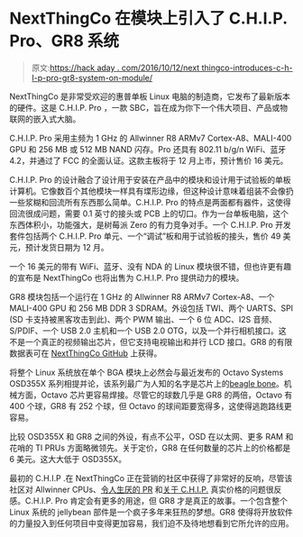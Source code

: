 # NextThingCo 在模块上引入了 C.H.I.P. Pro、GR8 系统

> 原文:[https://hack aday . com/2016/10/12/next thingco-introduces-c-h-I-p-pro-gr8-system-on-module/](https://hackaday.com/2016/10/12/nextthingco-introduces-c-h-i-p-pro-gr8-system-on-module/)

NextThingCo 是非常受欢迎的惠普单板 Linux 电脑的制造商，它发布了最新版本的硬件。这是 C.H.I.P. Pro ，一款 SBC，旨在成为你下一个伟大项目、产品或物联网的嵌入式大脑。

C.H.I.P. Pro 采用主频为 1 GHz 的 Allwinner R8 ARMv7 Cortex-A8、MALI-400 GPU 和 256 MB 或 512 MB NAND 闪存。Pro 还具有 802.11 b/g/n WiFi、蓝牙 4.2，并通过了 FCC 的全面认证。这款主板将于 12 月上市，预计售价 16 美元。

C.H.I.P. Pro 的设计融合了设计用于安装在产品中的模块和设计用于试验板的单板计算机。它像数百个其他模块一样具有堞形边缘，但这种设计意味着组装不会像扔一些浆糊和回流所有东西那么简单。C.H.I.P. Pro 的特点是两面都有器件，这使得回流很成问题，需要 0.1 英寸的接头或 PCB 上的切口。作为一台单板电脑，这个东西体积小，功能强大，是树莓派 Zero 的有力竞争对手。一个 C.H.I.P. Pro 开发套件包括两个 C.H.I.P. Pro 单元、一个“调试”板和用于试验板的接头，售价 49 美元，预计发货日期为 12 月。

一个 16 美元的带有 WiFi、蓝牙、没有 NDA 的 Linux 模块很不错，但也许更有趣的宣布是 NextThingCo 也将出售为 C.H.I.P. Pro 提供动力的模块。

GR8 模块包括一个运行在 1 GHz 的 Allwinner R8 ARMv7 Cortex-A8、一个 MALI-400 GPU 和 256 MB DDR 3 SDRAM。外设包括 TWI、两个 UARTS、SPI (SD 卡支持被黑客攻击到此)、两个 PWM 输出、一个 6 位 ADC、I2S 音频、S/PDIF、一个 USB 2.0 主机和一个 USB 2.0 OTG，以及一个并行相机接口。这不是一个真正的视频输出芯片，但它支持电视输出和并行 LCD 接口。GR8 的有限数据表可在 [NextThingCo GitHub](https://github.com/NextThingCo/CHIP_Pro-Hardware/blob/master/Datasheets/GR8_Datasheet_v1.0.pdf) 上获得。

将整个 Linux 系统放在单个 BGA 模块上必然会与最近发布的 Octavo Systems OSD355X 系列相提并论，该系列最广为人知的名字是芯片上的[beagle bone](http://hackaday.com/2016/05/10/new-part-day-a-beaglebone-on-a-chip/)。机械方面，Octavo 芯片更容易焊接。尽管它的球数几乎是 GR8 的两倍，Octavo 有 400 个球，GR8 有 252 个球，但 Octavo 的球间距要宽得多，这使得逃跑路线更容易。

比较 OSD355X 和 GR8 之间的外设，有点不公平，OSD 在以太网、更多 RAM 和花哨的 TI PRUs 方面略微领先。关于定价，GR8 在任何数量的芯片上的价格都是 6 美元。这大大低于 OSD355X。

最初的 C.H.I.P .在 NextThingCo 正在营销的社区中获得了非常好的反响，尽管该社区对 Allwinner CPUs、[令人生厌的 PR](http://www.prnewswire.com/news-releases/next-thing-co-admits-to-lying-about-9-computer-300184512.html) 和[关于 C.H.I.P.](http://www.cnx-software.com/2015/06/07/allwinner-r8-module-datasheet-and-price-is-the-9-c-h-i-p-computer-selling-at-a-loss/) 真实价格的问题很反感。C.H.I.P. Pro 肯定会有更多的用途，但 GR8 才是真正的故事。一个包含整个 Linux 系统的 jellybean 部件是一个疯子多年来狂热的梦想。GR8 使得将开放软件的力量投入到任何项目中变得更加容易，我们迫不及待地想看到它所允许的应用。